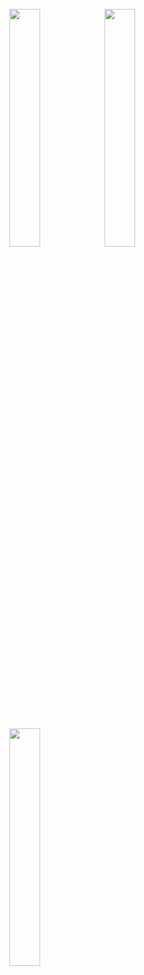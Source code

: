 



<p float="left">
  <img src="![IMG-20240116-WA0134](https://github.com/AnkitKhyalia/E_Commerece_App_Furniture_App/assets/94122990/151d3ac4-ef35-42d2-9c11-d3413e7e269f) " width="33%" />
  <img src="![IMG-20240116-WA0135](https://github.com/AnkitKhyalia/E_Commerece_App_Furniture_App/assets/94122990/1d036f08-ab2b-4859-bea3-0537ea9c8233) " width="33%" />
  <img src="![IMG-20240116-WA0136](https://github.com/AnkitKhyalia/E_Commerece_App_Furniture_App/assets/94122990/37bdf838-99e7-4e9f-8b1a-dfb67eb85aad)" width="33%" />
</p







